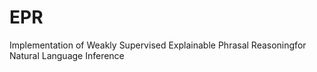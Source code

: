 # EPR
Implementation of Weakly Supervised Explainable Phrasal Reasoningfor Natural Language Inference
